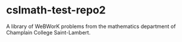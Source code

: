 # cslmath-test-repo2
A library of WeBWorK problems from the mathematics department of Champlain College Saint-Lambert.
